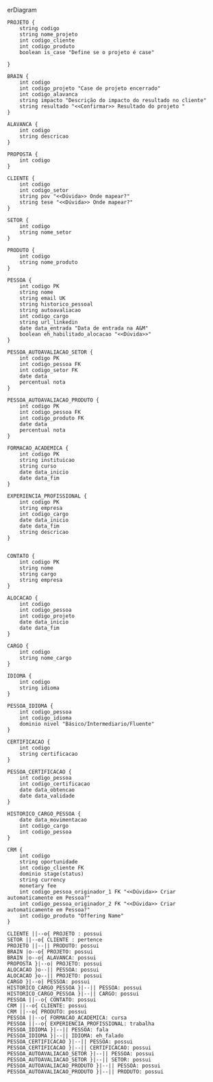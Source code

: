 erDiagram
    
    PROJETO {
        string codigo
        string nome_projeto
        int codigo_cliente
        int codigo_produto
        boolean is_case "Define se o projeto é case"

    }
    
    BRAIN {
        int codigo
        int codigo_projeto "Case de projeto encerrado"
        int codigo_alavanca
        string impacto "Descrição do impacto do resultado no cliente"
        string resultado "<<Confirmar>> Resultado do projeto "
    }

    ALAVANCA {
        int codigo
        string descricao
    }

    PROPOSTA {
        int codigo
    }
    
    CLIENTE {
        int codigo
        int codigo_setor 
        string pov "<<Dúvida>> Onde mapear?"
        string tese "<<Dúvida>> Onde mapear?"
    }

    SETOR {
        int codigo
        string nome_setor
    }

    PRODUTO {
        int codigo
        string nome_produto
    }

    PESSOA {
        int codigo PK
        string nome
        string email UK
        string historico_pessoal
        string autoavaliacao  
        int codigo_cargo 
        string url_linkedin 
        date data_entrada "Data de entrada na A&M"  
        boolean eh_habilitado_alocacao "<<Dúvida>>"
    }

    PESSOA_AUTOAVALIACAO_SETOR {
        int codigo PK
        int codigo_pessoa FK
        int codigo_setor FK
        date data
        percentual nota
    }

    PESSOA_AUTOAVALIACAO_PRODUTO {
        int codigo PK
        int codigo_pessoa FK
        int codigo_produto FK
        date data
        percentual nota
    }

    FORMACAO_ACADEMICA {
        int codigo PK
        string instituicao
        string curso
        date data_inicio
        date data_fim
    }

    EXPERIENCIA_PROFISSIONAL {
        int codigo PK
        string empresa
        int codigo_cargo
        date data_inicio
        date data_fim
        string descricao
    }


    CONTATO {
        int codigo PK
        string nome
        string cargo
        string empresa
    }

    ALOCACAO {        
        int codigo
        int codigo_pessoa
        int codigo_projeto
        date data_inicio
        date data_fim
    }

    CARGO {
        int codigo
        string nome_cargo
    }

    IDIOMA {
        int codigo
        string idioma
    }

    PESSOA_IDIOMA {
        int codigo_pessoa
        int codigo_idioma
        dominio nivel "Básico/Intermediario/Fluente"
    }

    CERTIFICACAO {
        int codigo
        string certificacao
    }

    PESSOA_CERTIFICACAO {
        int codigo_pessoa
        int codigo_certificacao
        date data_obtencao
        date data_validade
    }

    HISTORICO_CARGO_PESSOA {
        date data_movimentacao
        int codigo_cargo
        int codigo_pessoa
    }

    CRM {
        int codigo
        string oportunidade
        int codigo_cliente FK
        dominio stage(status)
        string currency
        monetary fee
        int codigo_pessoa_originador_1 FK "<<Dúvida>> Criar automaticamente em Pessoa?"
        int codigo_pessoa_originador_2 FK "<<Dúvida>> Criar automaticamente em Pessoa?"
        int codigo_produto "Offering Name"
    }

    CLIENTE ||--o{ PROJETO : possui 
    SETOR ||--o{ CLIENTE : pertence 
    PROJETO ||--|| PRODUTO: possui
    BRAIN |o--o{ PROJETO: possui 
    BRAIN |o--o{ ALAVANCA: possui 
    PROPOSTA }|--o| PROJETO: possui
    ALOCACAO }o--|| PESSOA: possui
    ALOCACAO }o--|| PROJETO: possui
    CARGO }|--o| PESSOA: possui
    HISTORICO_CARGO_PESSOA }|--|| PESSOA: possui
    HISTORICO_CARGO_PESSOA }|--|| CARGO: possui
    PESSOA ||--o{ CONTATO: possui
    CRM ||--o{ CLIENTE: possui
    CRM ||--o{ PRODUTO: possui
    PESSOA ||--o{ FORMACAO_ACADEMICA: cursa
    PESSOA ||--o{ EXPERIENCIA_PROFISSIONAL: trabalha
    PESSOA_IDIOMA }|--|| PESSOA: fala
    PESSOA_IDIOMA }|--|| IDIOMA: eh_falado
    PESSOA_CERTIFICACAO }|--|| PESSOA: possui
    PESSOA_CERTIFICACAO }|--|| CERTIFICACAO: possui
    PESSOA_AUTOAVALIACAO_SETOR }|--|| PESSOA: possui
    PESSOA_AUTOAVALIACAO_SETOR }|--|| SETOR: possui
    PESSOA_AUTOAVALIACAO_PRODUTO }|--|| PESSOA: possui
    PESSOA_AUTOAVALIACAO_PRODUTO }|--|| PRODUTO: possui
